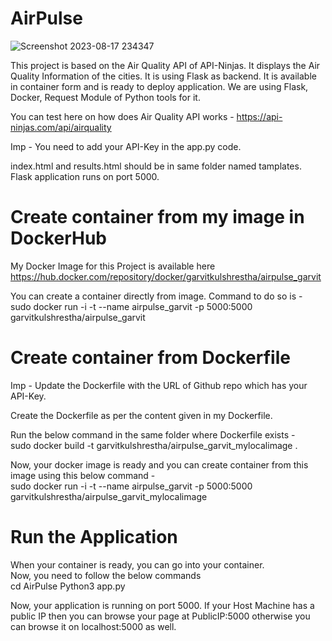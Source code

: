 # AirPulse
![Screenshot 2023-08-17 234347](https://github.com/Garvitkul/AirPulse/assets/83578615/c75d9a7b-cf61-45a3-b051-f88df2988ae0)

This project is based on the Air Quality API of API-Ninjas. It displays the Air Quality Information of the cities. It is using Flask as backend. It is available in container form and is ready to deploy application. We are using Flask, Docker, Request Module of Python tools for it.

You can test here on how does Air Quality API works - https://api-ninjas.com/api/airquality

Imp - You need to add your API-Key in the app.py code.

index.html and results.html should be in same folder named tamplates.
Flask application runs on port 5000.

# Create container from my image in DockerHub

My Docker Image for this Project is available here <br />
https://hub.docker.com/repository/docker/garvitkulshrestha/airpulse_garvit <br />

You can create a container directly from image. Command to do so is - <br />
sudo docker run -i -t --name airpulse_garvit -p 5000:5000 garvitkulshrestha/airpulse_garvit <br />

# Create container from Dockerfile

Imp - Update the Dockerfile with the URL of Github repo which has your API-Key.

Create the Dockerfile as per the content given in my Dockerfile.

Run the below command in the same folder where Dockerfile exists - <br />
sudo docker build -t garvitkulshrestha/airpulse_garvit_mylocalimage .

Now, your docker image is ready and you can create container from this image using this below command - <br />
sudo docker run -i -t --name airpulse_garvit -p 5000:5000 garvitkulshrestha/airpulse_garvit_mylocalimage

# Run the Application

When your container is ready, you can go into your container. <br />
Now, you need to follow the below commands <br />
cd AirPulse
Python3 app.py

Now, your application is running on port 5000. If your Host Machine has a public IP then you can browse your page at PublicIP:5000 otherwise you can browse it on localhost:5000 as well.
